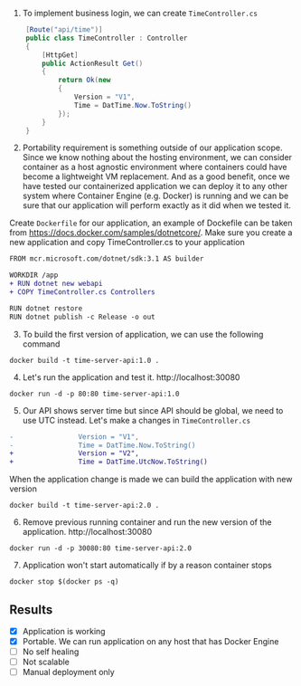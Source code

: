 
1. To implement business login, we can create  `TimeController.cs`
```CS
    [Route("api/time")]
    public class TimeController : Controller
    {
        [HttpGet]
        public ActionResult Get()
        {
            return Ok(new
            {
                Version = "V1",
                Time = DatTime.Now.ToString()
            });
        }
    }
```

2. Portability requirement is something outside of our application scope. Since we know nothing about the hosting environment, we can consider container as a host agnostic environment where containers could have become a lightweight VM replacement.
And as a good benefit, once we have tested our containerized application we can deploy it to any other system where Container Engine (e.g. Docker) is running and we can be sure that our application will perform exactly as it did when we tested it.

Create `Dockerfile` for our application, an example of Dockefile can be taken from https://docs.docker.com/samples/dotnetcore/. Make sure you create a new application and copy TimeController.cs to your application

```diff
FROM mcr.microsoft.com/dotnet/sdk:3.1 AS builder

WORKDIR /app
+ RUN dotnet new webapi
+ COPY TimeController.cs Controllers

RUN dotnet restore
RUN dotnet publish -c Release -o out
```

3. To build the first version of application, we can use the following command

`docker build -t time-server-api:1.0 .`

4. Let's run the application and test it. http://localhost:30080

`docker run -d -p 80:80 time-server-api:1.0`

5. Our API shows server time but since API should be global, we need to use UTC instead. Let's make a changes in `TimeController.cs`

```diff
-                Version = "V1",
-                Time = DatTime.Now.ToString()
+                Version = "V2",
+                Time = DatTime.UtcNow.ToString()
```

When the application change is made we can build the application with new version

`docker build -t time-server-api:2.0 .`

6. Remove previous running container and run the new version of the application. http://localhost:30080

`docker run -d -p 30080:80 time-server-api:2.0`

7. Application won't start automatically if by a reason container stops

`docker stop $(docker ps -q)`



## Results
- [x] Application is working
- [x] Portable. We can run application on any host that has Docker Engine
- [ ] No self healing
- [ ] Not scalable
- [ ] Manual deployment only